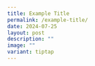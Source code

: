 ```yaml
---
title: Example Title
permalink: /example-title/
date: 2024-07-25
layout: post
description: ""
image: ""
variant: tiptap
---
```

